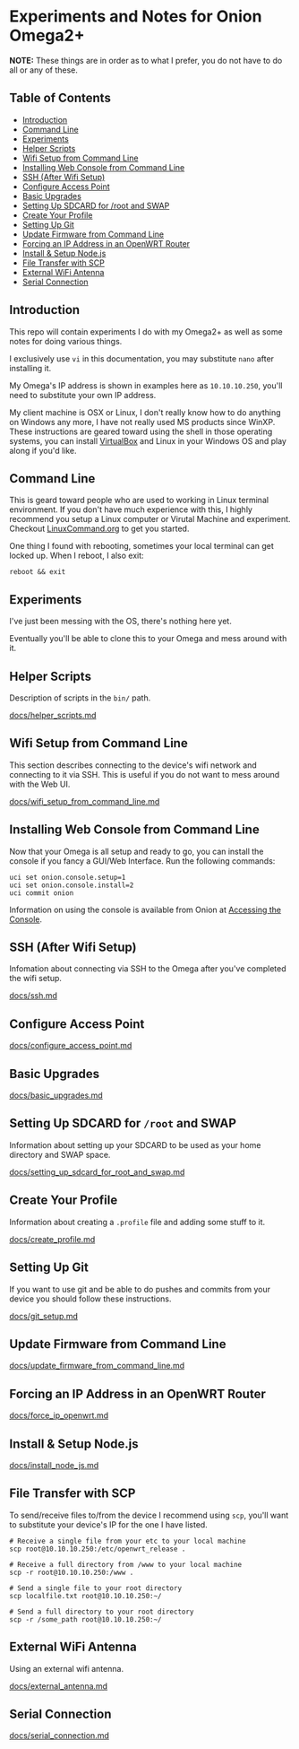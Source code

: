 # Experiments and Notes for Onion Omega2+

**NOTE:** These things are in order as to what I prefer, you do not have to do all or any of these.

## Table of Contents

* [Introduction](#intro)
* [Command Line](#cli)
* [Experiments](#experiments)
* [Helper Scripts](#helper_scripts)
* [Wifi Setup from Command Line](#wifi_setup_cli)
* [Installing Web Console from Command Line](#install_web_console_from_cli)
* [SSH (After Wifi Setup)](#ssh)
* [Configure Access Point](#configure_access_point)
* [Basic Upgrades](#basic_upgrades)
* [Setting Up SDCARD for /root and SWAP](#setting_up_sdcard)
* [Create Your Profile](#create_profile)
* [Setting Up Git](#setting_up_git)
* [Update Firmware from Command Line](#update_firmware_from_cli)
* [Forcing an IP Address in an OpenWRT Router](#static_lease)
* [Install & Setup Node.js](#install_node)
* [File Transfer with SCP](#file_transfer_with_scp)
* [External WiFi Antenna](#external_wifi_antenna)
* [Serial Connection](#serial_connection)

## <a name="intro"></a>Introduction

This repo will contain experiments I do with my Omega2+ as well as some notes for doing various things.

I exclusively use `vi` in this documentation, you may substitute `nano` after installing it.

My Omega's IP address is shown in examples here as `10.10.10.250`, you'll need to substitute your own IP address.

My client machine is OSX or Linux, I don't really know how to do anything on Windows any more, I have not really used MS products since WinXP.  These instructions are geared toward using the shell in those operating systems, you can install [VirtualBox](https://www.virtualbox.org/wiki/Downloads) and Linux in your Windows OS and play along if you'd like.

## <a name="cli"></a>Command Line

This is geard toward people who are used to working in Linux terminal environment. If you don't have much experience with this, I highly recommend you setup a Linux computer or Virutal Machine and experiment.  Checkout [LinuxCommand.org](http://linuxcommand.org/) to get you started.

One thing I found with rebooting, sometimes your local terminal can get locked up. When I reboot, I also exit:

    reboot && exit

## <a name="experiments"></a>Experiments

I've just been messing with the OS, there's nothing here yet.

Eventually you'll be able to clone this to your Omega and mess around with it.

## <a name="helper_scripts"></a>Helper Scripts

Description of scripts in the `bin/` path.

[docs/helper_scripts.md](docs/helper_scripts.md)

## <a name="wifi_setup_cli"></a>Wifi Setup from Command Line

This section describes connecting to the device's wifi network and connecting to it via SSH.  This is useful if you do not want to mess around with the Web UI.

[docs/wifi_setup_from_command_line.md](docs/wifi_setup_from_command_line.md)

## <a name="install_web_console_from_cli"></a>Installing Web Console from Command Line

Now that your Omega is all setup and ready to go, you can install the console if you fancy a GUI/Web Interface. Run the following commands:

	uci set onion.console.setup=1
	uci set onion.console.install=2
	uci commit onion

Information on using the console is available from Onion at [Accessing the Console](https://docs.onion.io/omega2-docs/accessing-the-console.html).

## <a name="ssh"></a>SSH (After Wifi Setup)

Infomation about connecting via SSH to the Omega after you've completed the wifi setup.

[docs/ssh.md](docs/ssh.md)

## <a name="configure_access_point"></a>Configure Access Point

[docs/configure_access_point.md](docs/configure_access_point.md)

## <a name="basic_upgrades"></a>Basic Upgrades

[docs/basic_upgrades.md](docs/basic_upgrades.md)

## <a name="setting_up_sdcard"></a>Setting Up SDCARD for `/root` and SWAP

Information about setting up your SDCARD to be used as your home directory and SWAP space.

[docs/setting_up_sdcard_for_root_and_swap.md](docs/setting_up_sdcard_for_root_and_swap.md)

## <a name="create_profile"></a>Create Your Profile

Information about creating a `.profile` file and adding some stuff to it.

[docs/create_profile.md](docs/create_profile.md)

## <a name="setting_up_git"></a>Setting Up Git

If you want to use git and be able to do pushes and commits from your device you should follow these instructions.

[docs/git_setup.md](docs/git_setup.md)

## <a name="update_firmware_from_cli"></a>Update Firmware from Command Line

[docs/update_firmware_from_command_line.md](docs/update_firmware_from_command_line.md)

## <a name="static_lease"></a>Forcing an IP Address in an OpenWRT Router

[docs/force_ip_openwrt.md](docs/force_ip_openwrt.md)

## <a name="install_node"></a>Install & Setup Node.js

[docs/install_node_js.md](docs/install_node_js.md)
    
## <a name="file_transfer_with_scp"></a>File Transfer with SCP

To send/receive files to/from the device I recommend using `scp`, you'll want to substitute your device's IP for the one I have listed.

    # Receive a single file from your etc to your local machine
    scp root@10.10.10.250:/etc/openwrt_release .
    
    # Receive a full directory from /www to your local machine
    scp -r root@10.10.10.250:/www .
    
    # Send a single file to your root directory
    scp localfile.txt root@10.10.10.250:~/
    
    # Send a full directory to your root directory
    scp -r /some_path root@10.10.10.250:~/
    

## <a name="external_wifi_antenna"></a>External WiFi Antenna

Using an external wifi antenna.

[docs/external_antenna.md](docs/external_antenna.md)

## <a name="serial_connection"></a>Serial Connection

[docs/serial_connection.md](docs/serial_connection.md)
